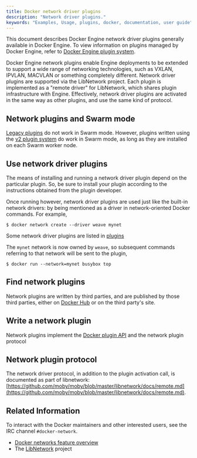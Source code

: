 ```yaml
---
title: Docker network driver plugins
description: "Network driver plugins."
keywords: "Examples, Usage, plugins, docker, documentation, user guide"
---
```


This document describes Docker Engine network driver plugins generally
available in Docker Engine. To view information on plugins
managed by Docker Engine, refer to [Docker Engine plugin system](_index.md).

Docker Engine network plugins enable Engine deployments to be extended to
support a wide range of networking technologies, such as VXLAN, IPVLAN, MACVLAN
or something completely different. Network driver plugins are supported via the
LibNetwork project. Each plugin is implemented as a "remote driver" for
LibNetwork, which shares plugin infrastructure with Engine. Effectively, network
driver plugins are activated in the same way as other plugins, and use the same
kind of protocol.

## Network plugins and Swarm mode

[Legacy plugins](legacy_plugins.md) do not work in Swarm mode. However,
plugins written using the [v2 plugin system](_index.md) do work in Swarm mode, as
long as they are installed on each Swarm worker node.

## Use network driver plugins

The means of installing and running a network driver plugin depend on the
particular plugin. So, be sure to install your plugin according to the
instructions obtained from the plugin developer.

Once running however, network driver plugins are used just like the built-in
network drivers: by being mentioned as a driver in network-oriented Docker
commands. For example,

```console
$ docker network create --driver weave mynet
```

Some network driver plugins are listed in [plugins](legacy_plugins.md)

The `mynet` network is now owned by `weave`, so subsequent commands
referring to that network will be sent to the plugin,

```console
$ docker run --network=mynet busybox top
```

## Find network plugins

Network plugins are written by third parties, and are published by those
third parties, either on
[Docker Hub](https://hub.docker.com/search?q=&type=plugin)
or on the third party's site.

## Write a network plugin

Network plugins implement the [Docker plugin API](plugin_api.md) and the network
plugin protocol

## Network plugin protocol

The network driver protocol, in addition to the plugin activation call, is
documented as part of libnetwork:
[https://github.com/moby/moby/blob/master/libnetwork/docs/remote.md](https://github.com/moby/moby/blob/master/libnetwork/docs/remote.md).

## Related Information

To interact with the Docker maintainers and other interested users, see the IRC channel `#docker-network`.

- [Docker networks feature overview](https://docs.docker.com/engine/userguide/networking/)
- The [LibNetwork](https://github.com/docker/libnetwork) project
